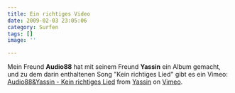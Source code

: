 ```yaml
---
title: Ein richtiges Video
date: 2009-02-03 23:05:06
category: Surfen
tags: []
image: ''

---
```


Mein Freund **Audio88** hat mit seinem Freund **Yassin** ein Album gemacht, und zu dem darin enthaltenen Song "Kein richtiges Lied" gibt es ein Vimeo:  
[Audio88&Yassin - Kein richtiges Lied](http://vimeo.com/3045310) from [Yassin](http://vimeo.com/user1241214) on [Vimeo](http://vimeo.com).
